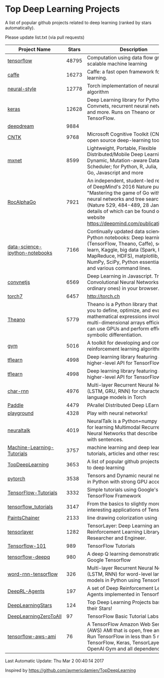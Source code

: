 # Top Deep Learning Projects
A list of popular github projects related to deep learning (ranked by stars automatically).

Please update list.txt (via pull requests)

| Project Name| Stars | Description 
| ------- | ------ | ------  
| [tensorflow](https://github.com/tensorflow/tensorflow) | 48795 | Computation using data flow graphs for scalable machine learning |  
| [caffe](https://github.com/BVLC/caffe) | 16273 | Caffe: a fast open framework for deep learning. |  
| [neural-style](https://github.com/jcjohnson/neural-style) | 12778 | Torch implementation of neural style algorithm |  
| [keras](https://github.com/fchollet/keras) | 12628 | Deep Learning library for Python. Convnets, recurrent neural networks, and more. Runs on Theano or TensorFlow. |  
| [deepdream](https://github.com/google/deepdream) | 9884 |  |  
| [CNTK](https://github.com/Microsoft/CNTK) | 9768 | Microsoft Cognitive Toolkit (CNTK), an open source deep-learning toolkit |  
| [mxnet](https://github.com/dmlc/mxnet) | 8599 | Lightweight, Portable, Flexible Distributed/Mobile Deep Learning with Dynamic, Mutation-aware Dataflow Dep Scheduler; for Python, R, Julia, Scala, Go, Javascript and more |  
| [RocAlphaGo](https://github.com/Rochester-NRT/RocAlphaGo) | 7921 | An independent, student-led replication of DeepMind's 2016 Nature publication, "Mastering the game of Go with deep neural networks and tree search" (Nature 529, 484-489, 28 Jan 2016), details of which can be found on their website https://deepmind.com/publications.html. |  
| [data-science-ipython-notebooks](https://github.com/donnemartin/data-science-ipython-notebooks) | 7166 | Continually updated data science Python notebooks: Deep learning (TensorFlow, Theano, Caffe), scikit-learn, Kaggle, big data (Spark, Hadoop MapReduce, HDFS), matplotlib, pandas, NumPy, SciPy, Python essentials, AWS, and various command lines. |  
| [convnetjs](https://github.com/karpathy/convnetjs) | 6569 | Deep Learning in Javascript. Train Convolutional Neural Networks (or ordinary ones) in your browser. |  
| [torch7](https://github.com/torch/torch7) | 6457 | http://torch.ch |  
| [Theano](https://github.com/Theano/Theano) | 5779 | Theano is a Python library that allows you to define, optimize, and evaluate mathematical expressions involving multi-dimensional arrays efficiently. It can use GPUs and perform efficient symbolic differentiation. |  
| [gym](https://github.com/openai/gym) | 5016 | A toolkit for developing and comparing reinforcement learning algorithms. |  
| [tflearn](https://github.com/tflearn/tflearn) | 4998 | Deep learning library featuring a higher-level API for TensorFlow. |  
| [tflearn](https://github.com/tflearn/tflearn) | 4998 | Deep learning library featuring a higher-level API for TensorFlow. |  
| [char-rnn](https://github.com/karpathy/char-rnn) | 4976 | Multi-layer Recurrent Neural Networks (LSTM, GRU, RNN) for character-level language models in Torch |  
| [Paddle](https://github.com/PaddlePaddle/Paddle) | 4479 | PArallel Distributed Deep LEarning |  
| [playground](https://github.com/tensorflow/playground) | 4328 | Play with neural networks! |  
| [neuraltalk](https://github.com/karpathy/neuraltalk) | 4019 | NeuralTalk is a Python+numpy project for learning Multimodal Recurrent Neural Networks that describe images with sentences. |  
| [Machine-Learning-Tutorials](https://github.com/ujjwalkarn/Machine-Learning-Tutorials) | 3757 | machine learning and deep learning tutorials, articles and other resources  |  
| [TopDeepLearning](https://github.com/aymericdamien/TopDeepLearning) | 3653 | A list of popular github projects related to deep learning |  
| [pytorch](https://github.com/pytorch/pytorch) | 3538 | Tensors and Dynamic neural networks in Python  with strong GPU acceleration |  
| [TensorFlow-Tutorials](https://github.com/nlintz/TensorFlow-Tutorials) | 3332 | Simple tutorials using Google's TensorFlow Framework |  
| [tensorflow_tutorials](https://github.com/pkmital/tensorflow_tutorials) | 3147 | From the basics to slightly more interesting applications of Tensorflow |  
| [PaintsChainer](https://github.com/pfnet/PaintsChainer) | 2133 | line drawing colorization using chainer |  
| [tensorlayer](https://github.com/zsdonghao/tensorlayer) | 1282 | TensorLayer: Deep Learning and Reinforcement Learning Library for Researcher and Engineer. |  
| [Tensorflow-101](https://github.com/sjchoi86/Tensorflow-101) | 989 | TensorFlow Tutorials |  
| [tensorflow-deepq](https://github.com/nivwusquorum/tensorflow-deepq) | 980 | A deep Q learning demonstration using Google Tensorflow |  
| [word-rnn-tensorflow](https://github.com/hunkim/word-rnn-tensorflow) | 326 | Multi-layer Recurrent Neural Networks (LSTM, RNN) for word-level language models in Python using TensorFlow. |  
| [DeepRL-Agents](https://github.com/awjuliani/DeepRL-Agents) | 197 | A set of Deep Reinforcement Learning Agents implemented in Tensorflow. |  
| [DeepLearningStars](https://github.com/hunkim/DeepLearningStars) | 124 | Top Deep Learning Projects based on their Stars! |  
| [DeepLearningZeroToAll](https://github.com/hunkim/DeepLearningZeroToAll) | 97 | TensorFlow Basic Tutorial Labs |  
| [tensorflow-aws-ami](https://github.com/ritchieng/tensorflow-aws-ami) | 76 | A TensorFlow Amazon Web Service (AWS) AMI that is open, free and works. Run TensorFlow in less than 5 minutes. TensorFlow, Keras, TensorLayer, OpenAI Gym and all dependencies. |  

Last Automatic Update: Thu Mar  2 00:40:14 2017

Inspired by https://github.com/aymericdamien/TopDeepLearning